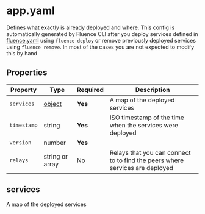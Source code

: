 # app.yaml

Defines what exactly is already deployed and where. This config is automatically generated by Fluence CLI after you deploy services defined in [fluence.yaml](./fluence.md) using `fluence deploy` or remove previously deployed services using `fluence remove`. In most of the cases you are not expected to modify this by hand

## Properties

| Property    | Type                | Required | Description                                                                  |
|-------------|---------------------|----------|------------------------------------------------------------------------------|
| `services`  | [object](#services) | **Yes**  | A map of the deployed services                                               |
| `timestamp` | string              | **Yes**  | ISO timestamp of the time when the services were deployed                    |
| `version`   | number              | **Yes**  |                                                                              |
| `relays`    | string or array     | No       | Relays that you can connect to to find the peers where services are deployed |

## services

A map of the deployed services


